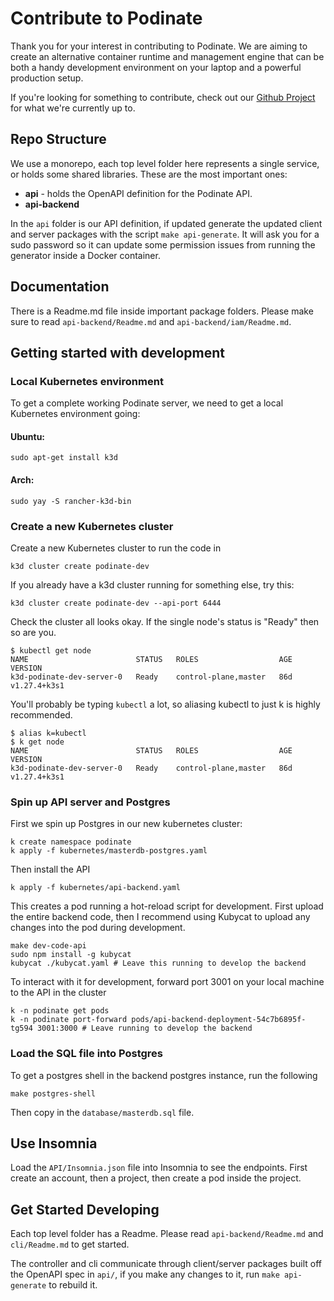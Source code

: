 # Contribute to Podinate
Thank you for your interest in contributing to Podinate. We are aiming to create an alternative container runtime and management engine that can be both a handy development environment on your laptop and a powerful production setup. 

If you're looking for something to contribute, check out our [Github Project](https://github.com/orgs/podinate/projects/1) for what we're currently up to. 


## Repo Structure
We use a monorepo, each top level folder here represents a single service, or holds some shared libraries. These are the most important ones:
- **api** - holds the OpenAPI definition for the Podinate API. 
- **api-backend**

 In the `api` folder is our API definition, if updated generate the updated client and server packages with the script `make api-generate`. It will ask you for a sudo password so it can update some permission issues from running the generator inside a Docker container. 

## Documentation
There is a Readme.md file inside important package folders. Please make sure to read `api-backend/Readme.md` and `api-backend/iam/Readme.md`.

## Getting started with development

### Local Kubernetes environment
To get a complete working Podinate server, we need to get a local Kubernetes environment going:
#### Ubuntu:
```
sudo apt-get install k3d
```
#### Arch:
```
sudo yay -S rancher-k3d-bin
```

### Create a new Kubernetes cluster
Create a new Kubernetes cluster to run the code in
```
k3d cluster create podinate-dev
```
If you already have a k3d cluster running for something else, try this: 
```
k3d cluster create podinate-dev --api-port 6444
```
Check the cluster all looks okay. If the single node's status is "Ready" then so are you. 
```
$ kubectl get node 
NAME                        STATUS   ROLES                  AGE   VERSION
k3d-podinate-dev-server-0   Ready    control-plane,master   86d   v1.27.4+k3s1
```
You'll probably be typing `kubectl` a lot, so aliasing kubectl to just k is highly recommended.
```
$ alias k=kubectl
$ k get node
NAME                        STATUS   ROLES                  AGE   VERSION
k3d-podinate-dev-server-0   Ready    control-plane,master   86d   v1.27.4+k3s1
```


### Spin up API server and Postgres
First we spin up Postgres in our new kubernetes cluster: 
```
k create namespace podinate
k apply -f kubernetes/masterdb-postgres.yaml
```
Then install the API
```
k apply -f kubernetes/api-backend.yaml

```
This creates a pod running a hot-reload script for development. First upload the entire backend code, then I recommend using Kubycat to upload any changes into the pod during development. 
```
make dev-code-api
sudo npm install -g kubycat
kubycat ./kubycat.yaml # Leave this running to develop the backend 
```


To interact with it for development, forward port 3001 on your local machine to the API in the cluster
```
k -n podinate get pods
k -n podinate port-forward pods/api-backend-deployment-54c7b6895f-tg594 3001:3000 # Leave running to develop the backend
```


### Load the SQL file into Postgres
To get a postgres shell in the backend postgres instance, run the following
```
make postgres-shell
```
Then copy in the `database/masterdb.sql` file. 

## Use Insomnia
Load the `API/Insomnia.json` file into Insomnia to see the endpoints. First create an account, then a project, then create a pod inside the project. 

## Get Started Developing
Each top level folder has a Readme. Please read `api-backend/Readme.md` and `cli/Readme.md` to get started.  

The controller and cli communicate through client/server packages built off the OpenAPI spec in `api/`, if you make any changes to it, run `make api-generate` to rebuild it. 